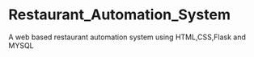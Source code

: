 # Restaurant_Automation_System
A web based restaurant automation system using HTML,CSS,Flask and MYSQL
